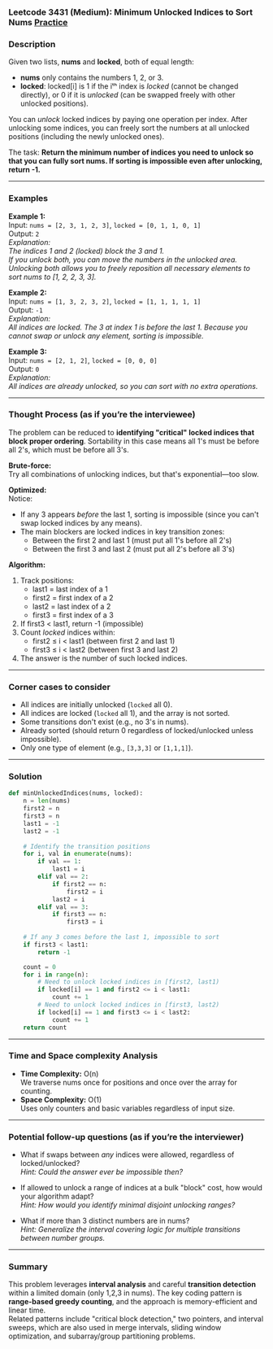 ### Leetcode 3431 (Medium): Minimum Unlocked Indices to Sort Nums [Practice](https://leetcode.com/problems/minimum-unlocked-indices-to-sort-nums)

### Description  
Given two lists, **nums** and **locked**, both of equal length:
- **nums** only contains the numbers 1, 2, or 3.
- **locked**: locked[i] is 1 if the iᵗʰ index is *locked* (cannot be changed directly), or 0 if it is *unlocked* (can be swapped freely with other unlocked positions).

You can *unlock* locked indices by paying one operation per index. After unlocking some indices, you can freely sort the numbers at all unlocked positions (including the newly unlocked ones).

The task: **Return the minimum number of indices you need to unlock so that you can fully sort nums. If sorting is impossible even after unlocking, return -1.**

---

### Examples  

**Example 1:**  
Input: `nums = [2, 3, 1, 2, 3]`, `locked = [0, 1, 1, 0, 1]`  
Output: `2`  
*Explanation:  
The indices 1 and 2 (locked) block the 3 and 1.  
If you unlock both, you can move the numbers in the unlocked area.  
Unlocking both allows you to freely reposition all necessary elements to sort nums to [1, 2, 2, 3, 3].*

**Example 2:**  
Input: `nums = [1, 3, 2, 3, 2]`, `locked = [1, 1, 1, 1, 1]`  
Output: `-1`  
*Explanation:  
All indices are locked. The 3 at index 1 is before the last 1. Because you cannot swap or unlock any element, sorting is impossible.*

**Example 3:**  
Input: `nums = [2, 1, 2]`, `locked = [0, 0, 0]`  
Output: `0`  
*Explanation:  
All indices are already unlocked, so you can sort with no extra operations.*

---

### Thought Process (as if you’re the interviewee)  

The problem can be reduced to **identifying "critical" locked indices that block proper ordering**. Sortability in this case means all 1's must be before all 2's, which must be before all 3's.

**Brute-force:**  
Try all combinations of unlocking indices, but that's exponential—too slow.

**Optimized:**  
Notice:
- If any 3 appears *before* the last 1, sorting is impossible (since you can't swap locked indices by any means).
- The main blockers are locked indices in key transition zones:
  - Between the first 2 and last 1 (must put all 1's before all 2's)
  - Between the first 3 and last 2 (must put all 2's before all 3's)

**Algorithm:**
1. Track positions:
   - last1 = last index of a 1
   - first2 = first index of a 2
   - last2 = last index of a 2
   - first3 = first index of a 3
2. If first3 < last1, return -1 (impossible)
3. Count *locked* indices within:
   - first2 ≤ i < last1 (between first 2 and last 1)
   - first3 ≤ i < last2 (between first 3 and last 2)
4. The answer is the number of such locked indices.

---

### Corner cases to consider  
- All indices are initially unlocked (`locked` all 0).
- All indices are locked (`locked` all 1), and the array is not sorted.
- Some transitions don't exist (e.g., no 3's in nums).
- Already sorted (should return 0 regardless of locked/unlocked unless impossible).
- Only one type of element (e.g., `[3,3,3]` or `[1,1,1]`).

---

### Solution

```python
def minUnlockedIndices(nums, locked):
    n = len(nums)
    first2 = n
    first3 = n
    last1 = -1
    last2 = -1
    
    # Identify the transition positions
    for i, val in enumerate(nums):
        if val == 1:
            last1 = i
        elif val == 2:
            if first2 == n:
                first2 = i
            last2 = i
        elif val == 3:
            if first3 == n:
                first3 = i
    
    # If any 3 comes before the last 1, impossible to sort
    if first3 < last1:
        return -1

    count = 0
    for i in range(n):
        # Need to unlock locked indices in [first2, last1)
        if locked[i] == 1 and first2 <= i < last1:
            count += 1
        # Need to unlock locked indices in [first3, last2)
        if locked[i] == 1 and first3 <= i < last2:
            count += 1
    return count
```

---

### Time and Space complexity Analysis  

- **Time Complexity:** O(n)  
  We traverse nums once for positions and once over the array for counting.
- **Space Complexity:** O(1)  
  Uses only counters and basic variables regardless of input size.

---

### Potential follow-up questions (as if you’re the interviewer)  

- What if swaps between *any* indices were allowed, regardless of locked/unlocked?  
  *Hint: Could the answer ever be impossible then?*

- If allowed to unlock a range of indices at a bulk "block" cost, how would your algorithm adapt?  
  *Hint: How would you identify minimal disjoint unlocking ranges?*

- What if more than 3 distinct numbers are in nums?  
  *Hint: Generalize the interval covering logic for multiple transitions between number groups.*

---

### Summary

This problem leverages **interval analysis** and careful **transition detection** within a limited domain (only 1,2,3 in nums). The key coding pattern is **range-based greedy counting**, and the approach is memory-efficient and linear time.  
Related patterns include "critical block detection," two pointers, and interval sweeps, which are also used in merge intervals, sliding window optimization, and subarray/group partitioning problems.